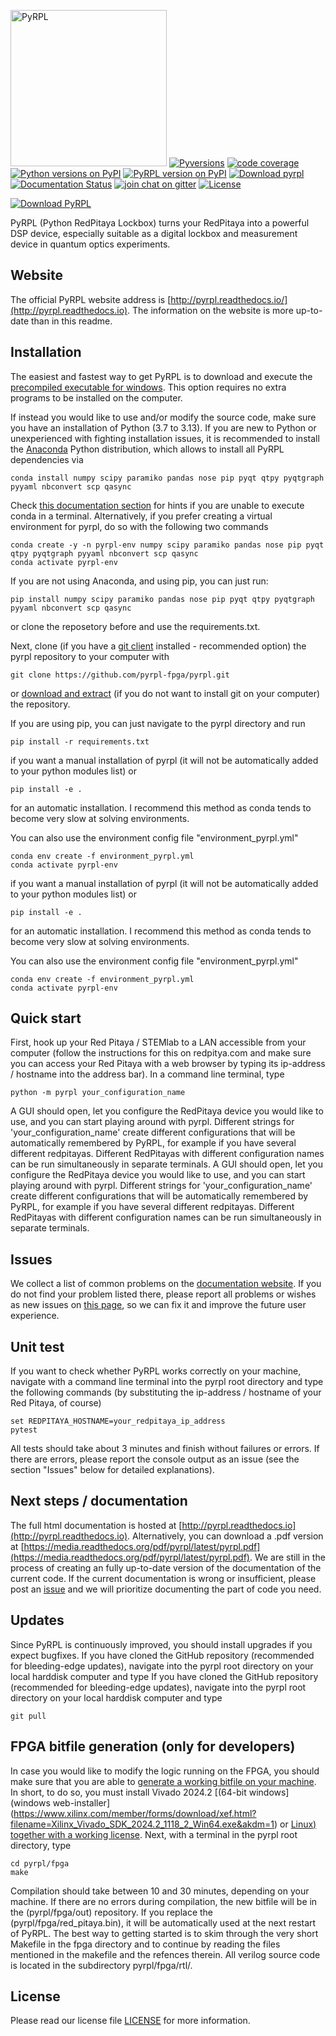 [<img src="http://pyrpl.readthedocs.io/en/latest/_static/logo.png" width="250" alt="PyRPL">](http://www.pyrpl.org/)
[![Pyversions](https://img.shields.io/pypi/pyversions/ibm-analytics-engine-python.svg?style=flat-square)](https://pypi.python.org/pypi/ibm-analytics-engine-python)
[![code coverage](https://codecov.io/github/pyrpl-fpga/pyrpl/coverage.svg?branch=master "Code coverage")](https://codecov.io/gh/pyrpl-fpga/pyrpl)
[![Python versions on PyPI](https://img.shields.io/pypi/pyversions/pyrpl.svg)](https://pypi.python.org/pypi/pyrpl/)
[![PyRPL version on PyPI](https://img.shields.io/pypi/v/pyrpl.svg "PyRPL on PyPI")](https://pypi.python.org/pypi/pyrpl/)
[![Download pyrpl](https://img.shields.io/sourceforge/dt/pyrpl.svg)](https://sourceforge.net/projects/pyrpl/files/)
[![Documentation Status](https://readthedocs.org/projects/pyrpl/badge/?version=latest)](http://pyrpl.readthedocs.io/en/latest/)
[![join chat on gitter](https://badges.gitter.im/JoinChat.svg "Join chat on gitter")](https://gitter.im/pyrpl-fpga/pyrpl)
[![License](https://img.shields.io/pypi/l/pyrpl.svg)](https://github.com/pyrpl-fpga/pyrpl/blob/master/LICENSE)

[![Download PyRPL](https://a.fsdn.com/con/app/sf-download-button)](https://sourceforge.net/projects/pyrpl/files/)

PyRPL (Python RedPitaya Lockbox) turns your RedPitaya into a powerful DSP device, especially suitable as a digital lockbox and measurement device in quantum optics experiments.

## Website
The official PyRPL website address is [http://pyrpl.readthedocs.io/](http://pyrpl.readthedocs.io). The information on the website is more up-to-date than in this readme.

## Installation
The easiest and fastest way to get PyRPL is to download and execute the [precompiled executable for windows](https://drive.google.com/file/d/1uj5GfKSBs_ceQcKP73JrwaT5-82ZKx1D/view). This option requires no extra programs to be installed on the computer.

If instead you would like to use and/or modify the source code, make sure you have an
installation of Python (3.7 to 3.13). If you are new to Python or unexperienced with fighting installation issues, it is recommended to install the [Anaconda](https://www.continuum.io/downloads) Python distribution, which allows to install all PyRPL dependencies via
```
conda install numpy scipy paramiko pandas nose pip pyqt qtpy pyqtgraph pyyaml nbconvert scp qasync
```
Check [this documentation section](http://pyrpl.readthedocs.io/en/latest/user_guide/installation/common_problems.html#anaconda-problems) for hints if you are unable to execute conda in a terminal. Alternatively, if you prefer creating a virtual environment for pyrpl, do so with the following two commands
```
conda create -y -n pyrpl-env numpy scipy paramiko pandas nose pip pyqt qtpy pyqtgraph pyyaml nbconvert scp qasync
conda activate pyrpl-env
```
If you are not using Anaconda, and using pip, you can just run: 
```
pip install numpy scipy paramiko pandas nose pip pyqt qtpy pyqtgraph pyyaml nbconvert scp qasync
```
or clone the reposetory before and use the requirements.txt.

Next, clone (if you have a [git client](https://git-scm.com/downloads) installed - recommended option) the pyrpl repository to your computer with 
```
git clone https://github.com/pyrpl-fpga/pyrpl.git
```
or [download and extract](https://github.com/pyrpl-fpga/pyrpl/archive/master.zip) (if you do not want to install git on your computer) the repository. 

If you are using pip, you can just navigate to the pyrpl directory and run 

```
pip install -r requirements.txt
```
if you want a manual installation of pyrpl (it will not be automatically added to your python modules list) or 

```
pip install -e .
```
for an automatic installation. I recommend this method as conda tends to become very slow at solving environments.

You can also use the environment config file "environment_pyrpl.yml"
```
conda env create -f environment_pyrpl.yml
conda activate pyrpl-env
```

if you want a manual installation of pyrpl (it will not be automatically added to your python modules list) or 

```
pip install -e .
```
for an automatic installation. I recommend this method as conda tends to become very slow at solving environments.

You can also use the environment config file "environment_pyrpl.yml"
```
conda env create -f environment_pyrpl.yml
conda activate pyrpl-env
```


## Quick start
First, hook up your Red Pitaya / STEMlab to a LAN accessible from your computer (follow the instructions for this on redpitya.com and make sure you can access your Red Pitaya with a web browser by typing its ip-address /  hostname into the address bar).
In a command line terminal, type
```
python -m pyrpl your_configuration_name
```
A GUI should open, let you configure the RedPitaya device you would like to use, and you can start playing around with pyrpl. Different strings for 'your_configuration_name' create different configurations that will be automatically remembered by PyRPL, for example if you have several different redpitayas. Different RedPitayas with different configuration names can be run simultaneously in separate terminals.
A GUI should open, let you configure the RedPitaya device you would like to use, and you can start playing around with pyrpl. Different strings for 'your_configuration_name' create different configurations that will be automatically remembered by PyRPL, for example if you have several different redpitayas. Different RedPitayas with different configuration names can be run simultaneously in separate terminals.

## Issues
We collect a list of common problems on the [documentation website](http://pyrpl.readthedocs.io/en/latest/user_guide/installation/common_problems.html). If you do not find your problem listed there, please report all problems or wishes as new issues on [this page](https://github.com/pyrpl-fpga/pyrpl/issues), so we can fix it and improve the future user experience.

## Unit test
If you want to check whether PyRPL works correctly on your machine, navigate with a command line terminal into the pyrpl root directory and type the  following commands (by substituting the ip-address / hostname of your Red Pitaya, of course)
```
set REDPITAYA_HOSTNAME=your_redpitaya_ip_address
pytest
```
All tests should take about 3 minutes and finish without failures or errors. If there are errors, please report the console output as an issue (see the section "Issues" below for detailed explanations).

## Next steps / documentation
The full html documentation is hosted at [http://pyrpl.readthedocs.io](http://pyrpl.readthedocs.io). Alternatively, you can download a .pdf version at [https://media.readthedocs.org/pdf/pyrpl/latest/pyrpl.pdf](https://media.readthedocs.org/pdf/pyrpl/latest/pyrpl.pdf). We are still in the process of creating an fully up-to-date version of the documentation of the current code. If the current documentation is wrong or insufficient, please post an [issue](https://github.com/pyrpl-fpga/pyrpl/issues/new) and we will prioritize documenting the part of code you need.

## Updates
Since PyRPL is continuously improved, you should install upgrades if you expect bugfixes. 
If you have cloned the GitHub repository (recommended for bleeding-edge updates), navigate into the pyrpl root directory on your local harddisk computer and type
If you have cloned the GitHub repository (recommended for bleeding-edge updates), navigate into the pyrpl root directory on your local harddisk computer and type
```
git pull
```

## FPGA bitfile generation (only for developers)
In case you would like to modify the logic running on the FPGA, you should make sure that you are able to [generate a working bitfile on your machine](http://pyrpl.readthedocs.io/en/latest/developer_guide/fpga_compilation.html). In short, to do so, you must install Vivado 2024.2 [(64-bit windows](windows web-installer](https://www.xilinx.com/member/forms/download/xef.html?filename=Xilinx_Vivado_SDK_2024.2_1118_2_Win64.exe&akdm=1) or [Linux)](https://www.xilinx.com/member/forms/download/xef.html?filename=Xilinx_Vivado_SDK_2024.2_1118_2_Lin64.bin&akdm=1) [together with a working license](http://pyrpl.readthedocs.io/en/latest/developer_guide/fpga_compilation.html#fpga-license). Next, with a terminal in the pyrpl root directory, type
```
cd pyrpl/fpga
make
```
Compilation should take between 10 and 30 minutes, depending on your machine. If there are no errors during compilation, the new bitfile will be in the (pyrpl/fpga/out) repository. If you replace the (pyrpl/fpga/red_pitaya.bin), it will be automatically used at the next restart of PyRPL. The best way to getting started is to skim through the very short Makefile in the fpga directory and to continue by reading the files mentioned in the makefile and the refences therein. All verilog source code is located in the subdirectory pyrpl/fpga/rtl/. 

## License
Please read our license file [LICENSE](https://github.com/pyrpl-fpga/pyrpl/blob/master/LICENSE) for more information. 
